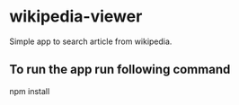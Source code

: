 # wikipedia-viewer
Simple app to search article from wikipedia.

To run the app run following command 
------------------------------------
npm install
